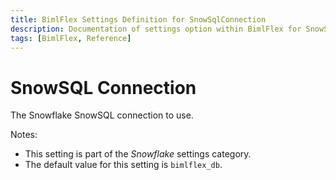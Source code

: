 ```yaml
---
title: BimlFlex Settings Definition for SnowSqlConnection
description: Documentation of settings option within BimlFlex for SnowSqlConnection
tags: [BimlFlex, Reference]
---
```


# SnowSQL Connection

The Snowflake SnowSQL connection to use.

Notes:

* This setting is part of the *Snowflake* settings category.
* The default value for this setting is `bimlflex_db`.
